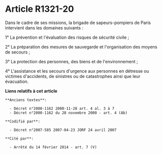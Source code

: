 # Article R1321-20

Dans le cadre de ses missions, la brigade de sapeurs-pompiers de Paris intervient dans les domaines suivants :

1° La prévention et l'évaluation des risques de sécurité civile ;

2° La préparation des mesures de sauvegarde et l'organisation des moyens de secours ;

3° La protection des personnes, des biens et de l'environnement ;

4° L'assistance et les secours d'urgence aux personnes en détresse ou victimes d'accidents, de sinistres ou de catastrophes
ainsi que leur évacuation.

**Liens relatifs à cet article**

	**Anciens textes**:

	  - Décret n°2000-1162 2000-11-28 art. 4 al. 3 à 7
	  - Décret n°2000-1162 du 28 novembre 2000 - art. 4 (Ab)

	**Codifié par**:

	  - Décret n°2007-585 2007-04-23 JORF 24 avril 2007

	**Cité par**:

	  - Arrêté du 14 février 2014 - art. 7 (V)
